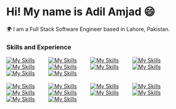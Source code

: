 # Hi! My name is Adil Amjad 😄

🌍  I am a Full Stack Software Engineer based in Lahore, Pakistan.

### Skills and Experience

[![My Skills](https://skillicons.dev/icons?i=html)]() &nbsp;&nbsp;&nbsp;&nbsp;&nbsp;&nbsp;&nbsp; 
[![My Skills](https://skillicons.dev/icons?i=css)]() &nbsp;&nbsp;&nbsp;&nbsp;&nbsp;&nbsp;&nbsp; 
[![My Skills](https://skillicons.dev/icons?i=sass)]() &nbsp;&nbsp;&nbsp;&nbsp;&nbsp;&nbsp;&nbsp; 
[![My Skills](https://skillicons.dev/icons?i=bootstrap)]() &nbsp;&nbsp;&nbsp;&nbsp;&nbsp;&nbsp;&nbsp; 
[![My Skills](https://skillicons.dev/icons?i=tailwind)]() &nbsp;&nbsp;&nbsp;&nbsp;&nbsp;&nbsp;&nbsp; 
[![My Skills](https://skillicons.dev/icons?i=js)]() &nbsp;&nbsp;&nbsp;&nbsp;&nbsp;&nbsp;&nbsp; 
[![My Skills](https://skillicons.dev/icons?i=ts)]() &nbsp;&nbsp;&nbsp;&nbsp;&nbsp;&nbsp;&nbsp; 
[![My Skills](https://skillicons.dev/icons?i=react)]() &nbsp;&nbsp;&nbsp;&nbsp;&nbsp;&nbsp;&nbsp; 
[![My Skills](https://skillicons.dev/icons?i=nextjs)]() &nbsp;&nbsp;&nbsp;&nbsp;&nbsp;&nbsp;&nbsp; 
[![My Skills](https://skillicons.dev/icons?i=nodejs)]() 
<br /> <br /> 
[![My Skills](https://skillicons.dev/icons?i=express)]() &nbsp;&nbsp;&nbsp;&nbsp;&nbsp;&nbsp;&nbsp; 
[![My Skills](https://skillicons.dev/icons?i=mongodb)]() &nbsp;&nbsp;&nbsp;&nbsp;&nbsp;&nbsp;&nbsp; 
[![My Skills](https://skillicons.dev/icons?i=redis)]() &nbsp;&nbsp;&nbsp;&nbsp;&nbsp;&nbsp;&nbsp; 
[![My Skills](https://skillicons.dev/icons?i=firebase)]() &nbsp;&nbsp;&nbsp;&nbsp;&nbsp;&nbsp;&nbsp; 
[![My Skills](https://skillicons.dev/icons?i=docker)]() &nbsp;&nbsp;&nbsp;&nbsp;&nbsp;&nbsp;&nbsp; 
[![My Skills](https://skillicons.dev/icons?i=aws)]() &nbsp;&nbsp;&nbsp;&nbsp;&nbsp;&nbsp;&nbsp; 
[![My Skills](https://skillicons.dev/icons?i=git)]() &nbsp;&nbsp;&nbsp;&nbsp;&nbsp;&nbsp;&nbsp; 
[![My Skills](https://skillicons.dev/icons?i=postman)]() &nbsp;&nbsp;&nbsp;&nbsp;&nbsp;&nbsp;&nbsp; 
[![My Skills](https://skillicons.dev/icons?i=vscode)]() &nbsp;&nbsp;&nbsp;&nbsp;&nbsp;&nbsp;&nbsp; 
[![My Skills](https://skillicons.dev/icons?i=cpp)]()  

